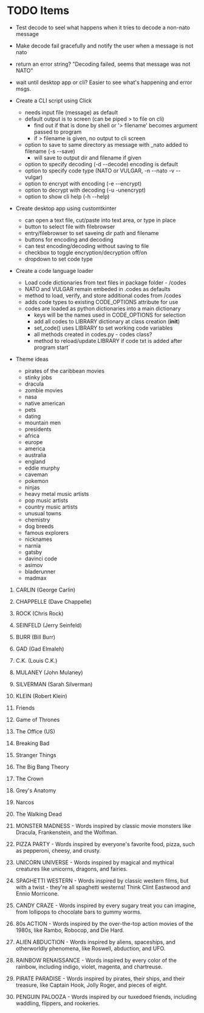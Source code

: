 # TODO Items

 - Test decode to seel what happens when it tries to decode a non-nato message
 - Make decode fail gracefully and notify the user when a message is not nato
  - return an error string? "Decoding failed, seems that message was not NATO"
 - wait until desktop app or cli? Easier to see what's happening and error msgs.

 - Create a CLI script using Click
   - needs input file (message) as default
   - default output is to screen (can be piped > to file on cli)
     - find out if that is done by shell or '> filename' becomes argument passed to program
     - if > filename is given, no output to cli screen
   - option to save to same directory as message with _nato added to filename (-s --save)
     - will save to output dir and filename if given
   - option to specify decoding (-d --decode) encoding is default
   - option to specify code type (NATO or VULGAR, -n --nato -v --vulgar)
   - option to encrypt with encoding (-e --encrypt)
   - option to decrypt with decoding (-u -unencrypt)
   - option to show cli help (-h --help)
 
 - Create desktop app using customtkinter
   - can open a text file, cut/paste into text area, or type in place
   - button to select file with filebrowser
   - entry/filebrowser to set saveing dir path and filename
   - buttons for encoding and decoding
   - can test encoding/decoding without saving to file
   - checkbox to toggle encryption/decryption off/on
   - dropdown to set code type

 - Create a code language loader
   - Load code dictionaries from text files in package folder - /codes
   - NATO and VULGAR remain embeded in .codes as defaults
   - method to load, verify, and store additional codes from /codes
   - adds code types to existing CODE_OPTIONS attribute for use
   - codes are loaded as python dictionaries into a main dictionary
     - keys will be the names used in CODE_OPTIONS for selection
     - add all codes to LIBRARY dictionary at class creation (__init__)
     - set_code() uses LIBRARY to set working code variables
     - all methods created in codes.py - codes class?
     - method to reload/update LIBRARY if code txt is added after program start`

- Theme ideas
  - pirates of the caribbean movies
  - stinky jobs
  - dracula
  - zombie movies
  - nasa
  - native american 
  - pets
  - dating
  - mountain men
  - presidents
  - africa
  - europe
  - america
  - australia
  - england
  - eddie murphy
  - caveman
  - pokemon
  - ninjas
  - heavy metal music artists
  - pop music artists
  - country music artists
  - unusual towns
  - chemistry
  - dog breeds
  - famous explorers
  - nicknames
  - narnia
  - gatsby
  - davinci code
  - asimov
  - bladerunner
  - madmax

1. CARLIN (George Carlin)
2. CHAPPELLE (Dave Chappelle)
3. ROCK (Chris Rock)
4. SEINFELD (Jerry Seinfeld)
5. BURR (Bill Burr)
6. GAD (Gad Elmaleh)
7. C.K. (Louis C.K.)
8. MULANEY (John Mulaney)
9. SILVERMAN (Sarah Silverman)
10. KLEIN (Robert Klein)

1. Friends
2. Game of Thrones
3. The Office (US)
4. Breaking Bad
5. Stranger Things
6. The Big Bang Theory
7. The Crown
8. Grey's Anatomy
9. Narcos
10. The Walking Dead

1. MONSTER MADNESS - Words inspired by classic movie monsters like Dracula, Frankenstein, and the Wolfman.
2. PIZZA PARTY - Words inspired by everyone's favorite food, pizza, such as pepperoni, cheesy, and crusty.
3. UNICORN UNIVERSE - Words inspired by magical and mythical creatures like unicorns, dragons, and fairies.
4. SPAGHETTI WESTERN - Words inspired by classic western films, but with a twist - they're all spaghetti westerns! Think Clint Eastwood and Ennio Morricone.
5. CANDY CRAZE - Words inspired by every sugary treat you can imagine, from lollipops to chocolate bars to gummy worms.
6. 80s ACTION - Words inspired by the over-the-top action movies of the 1980s, like Rambo, Robocop, and Die Hard.
7. ALIEN ABDUCTION - Words inspired by aliens, spaceships, and otherworldly phenomena, like Roswell, abduction, and UFO.
8. RAINBOW RENAISSANCE - Words inspired by every color of the rainbow, including indigo, violet, magenta, and chartreuse.
9. PIRATE PARADISE - Words inspired by pirates, their ships, and their treasure, like Captain Hook, Jolly Roger, and pieces of eight.
10. PENGUIN PALOOZA - Words inspired by our tuxedoed friends, including waddling, flippers, and rookeries.